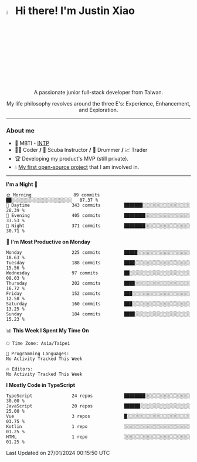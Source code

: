 # <img src="https://media.giphy.com/media/hvRJCLFzcasrR4ia7z/giphy.gif" width="5%">Hi there! I'm Justin Xiao
<p align="center">A passionate junior full-stack developer from Taiwan.  </p>
<p align="center">My life philosophy revolves around the three E's: Experience, Enhancement, and Exploration.</p>

---
### About me
- 👀 MBTI - [INTP](https://www.16personalities.com/intp-personality)
- 👨‍💻 Coder **/** 🤿 Scuba Instructor **/** 🥁 Drummer **/** 📈 Trader
- 🏆 Developing my product's MVP (still private).
- 💧 [My first open-source project](https://github.com/Game-as-a-Service/Game-Lobby-Web) that I am involved in.

---
<!--START_SECTION:waka-->
**I'm a Night 🦉** 

```text
🌞 Morning                89 commits          ██░░░░░░░░░░░░░░░░░░░░░░░   07.37 % 
🌆 Daytime                343 commits         ███████░░░░░░░░░░░░░░░░░░   28.39 % 
🌃 Evening                405 commits         ████████░░░░░░░░░░░░░░░░░   33.53 % 
🌙 Night                  371 commits         ████████░░░░░░░░░░░░░░░░░   30.71 % 
```
📅 **I'm Most Productive on Monday** 

```text
Monday                   225 commits         █████░░░░░░░░░░░░░░░░░░░░   18.63 % 
Tuesday                  188 commits         ████░░░░░░░░░░░░░░░░░░░░░   15.56 % 
Wednesday                97 commits          ██░░░░░░░░░░░░░░░░░░░░░░░   08.03 % 
Thursday                 202 commits         ████░░░░░░░░░░░░░░░░░░░░░   16.72 % 
Friday                   152 commits         ███░░░░░░░░░░░░░░░░░░░░░░   12.58 % 
Saturday                 160 commits         ███░░░░░░░░░░░░░░░░░░░░░░   13.25 % 
Sunday                   184 commits         ████░░░░░░░░░░░░░░░░░░░░░   15.23 % 
```


📊 **This Week I Spent My Time On** 

```text
🕑︎ Time Zone: Asia/Taipei

💬 Programming Languages: 
No Activity Tracked This Week

🔥 Editors: 
No Activity Tracked This Week
```

**I Mostly Code in TypeScript** 

```text
TypeScript               24 repos            ████████░░░░░░░░░░░░░░░░░   30.00 % 
JavaScript               20 repos            ██████░░░░░░░░░░░░░░░░░░░   25.00 % 
Vue                      3 repos             █░░░░░░░░░░░░░░░░░░░░░░░░   03.75 % 
Kotlin                   1 repo              ░░░░░░░░░░░░░░░░░░░░░░░░░   01.25 % 
HTML                     1 repo              ░░░░░░░░░░░░░░░░░░░░░░░░░   01.25 % 
```




 Last Updated on 27/01/2024 00:15:50 UTC
<!--END_SECTION:waka-->
